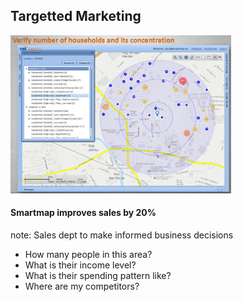 ##  Targetted Marketing

<img style="background:none; border:none; box-shadow:none; float:top ; max-width: 70%; max-height: 70%;" src="resources/smartmap-targettedmarketing.jpg"> <!-- .element: class="fragment" -->

#### Smartmap improves sales by 20% <!-- .element: class="fragment" -->

note:
Sales dept to make informed business decisions
- How many people in this area?
- What is their income level?
- What is their spending pattern like?
- Where are my competitors?

